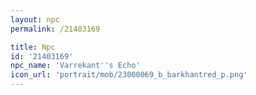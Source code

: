 ```yaml
---
layout: npc
permalink: /21403169

title: Npc
id: '21403169'
npc_name: 'Varrekant''s Echo'
icon_url: 'portrait/mob/23000069_b_barkhantred_p.png'
---
```

